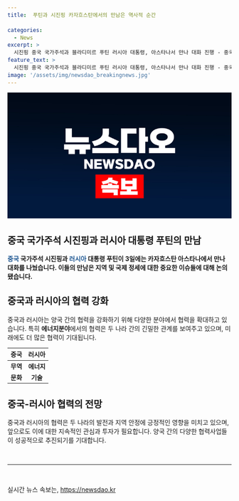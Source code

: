 ```yaml
---
title:  푸틴과 시진핑 카자흐스탄에서의 만남은 역사적 순간

categories:
  - News
excerpt: >
  시진핑 중국 국가주석과 블라디미르 푸틴 러시아 대통령, 아스타나서 만나 대화 진행 - 중국과 러시아의 협력을 강조하는 이번 회담의 결과는 무엇일까? 지난 3일 아스타나에서 열린 시진핑 중국 국가주석과 블라디미르 푸틴 러시아 대통령의 만남이 큰 화제를 모았다. 두 정상은 어떤 대화를 나눴을까?
feature_text: >
  시진핑 중국 국가주석과 블라디미르 푸틴 러시아 대통령, 아스타나서 만나 대화 진행 - 중국과 러시아의 협력을 강조하는 이번 회담의 결과는 무엇일까? 지난 3일 아스타나에서 열린 시진핑 중국 국가주석과 블라디미르 푸틴 러시아 대통령의 만남이 큰 화제를 모았다. 두 정상은 어떤 대화를 나눴을까?
image: '/assets/img/newsdao_breakingnews.jpg'
---
```


<p><img src="/assets/img/newsdao_breakingnews.jpg" alt="flaretime 속보" /></p>

<h2 data-ke-size="size26">중국 국가주석 시진핑과 러시아 대통령 푸틴의 만남</h2>

<p data-ke-size="size16"><b><span style="color: #1a5490;">중국</span> 국가주석 시진핑과 <span style="color: #1a5490;">러시아</span> 대통령 푸틴이 3일에는 카자흐스탄 아스타나에서 만나 대화를 나눴습니다. 이들의 만남은 지역 및 국제 정세에 대한 중요한 이슈들에 대해 논의됐습니다.</b></p>

<h2 data-ke-size="size26">중국과 러시아의 협력 강화</h2>

<p data-ke-size="size16">중국과 러시아는 양국 간의 협력을 강화하기 위해 다양한 분야에서 협력을 확대하고 있습니다. 특히 <b>에너지분야</b>에서의 협력은 두 나라 간의 긴밀한 관계를 보여주고 있으며, 미래에도 더 많은 협력이 기대됩니다.</p>

<table>
<thead>
<tr>
<th style="text-align: center;">중국</th>
<th style="text-align: center;">러시아</th>
</tr>
</thead>
<tbody>
<tr>
<td style="text-align: center; height: 17px;"><b>무역</b></td>
<td style="text-align: center; height: 17px;"><b>에너지</b></td>
</tr>
<tr>
<td style="text-align: center; height: 17px;"><b>문화</b></td>
<td style="text-align: center; height: 17px;"><b>기술</b></td>
</tr>
</tbody>
</table>

<h2 data-ke-size="size26">중국-러시아 협력의 전망</h2>

<p data-ke-size="size16">중국과 러시아의 협력은 두 나라의 발전과 지역 안정에 긍정적인 영향을 미치고 있으며, 앞으로도 이에 대한 지속적인 관심과 투자가 필요합니다. 양국 간의 다양한 협력사업들이 성공적으로 추진되기를 기대합니다.</p>

<p data-ke-size="size16">&nbsp;</p>

<hr>

<p data-ke-size="size16">&nbsp;</p>

<p data-ke-size="size16"></p>
실시간 뉴스 속보는, <a href="https://newsdao.kr" rel="dofollow">https://newsdao.kr</a>


